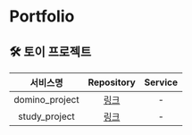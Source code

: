 # Portfolio
<!--
## 👨‍🔧 About Me
| Blog | Java-Algorithm | JavaScript-Algorithm
:---: | :---: | :---:
[Link](https://rutgo-letsgo.tistory.com/) | [Repository](https://github.com/ksy90101/java-algorithm) | [Repository](https://github.com/ksy90101/javascript-algorithm)
-->

## 🛠 토이 프로젝트
서비스명 | Repository | Service |
:---: | :---: | :---: | 
domino_project | [링크](https://github.com/MYCHCH515/domino_project) | - |
study_project  | [링크](https://github.com/MYCHCH515/Study_project) | - |
